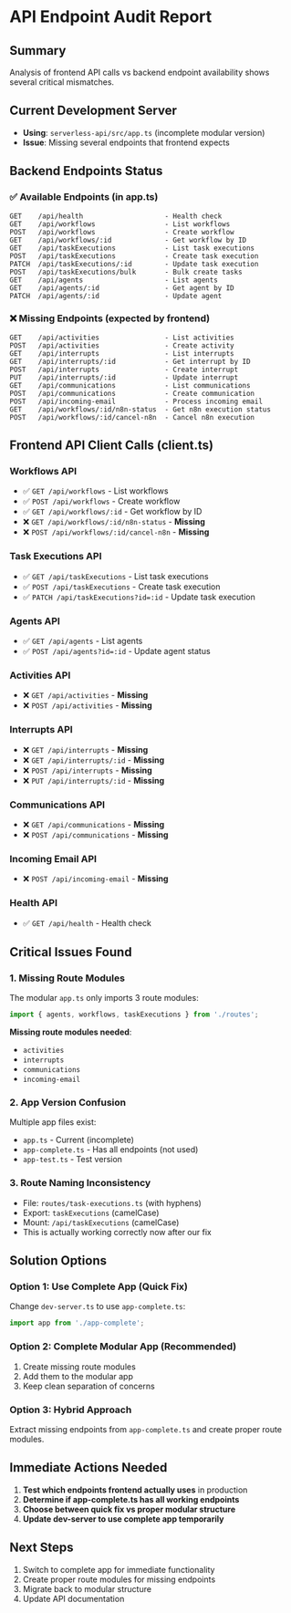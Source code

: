 # API Endpoint Audit Report

## Summary
Analysis of frontend API calls vs backend endpoint availability shows several critical mismatches.

## Current Development Server
- **Using**: `serverless-api/src/app.ts` (incomplete modular version)  
- **Issue**: Missing several endpoints that frontend expects

## Backend Endpoints Status

### ✅ Available Endpoints (in app.ts)
```
GET    /api/health                    - Health check
GET    /api/workflows                 - List workflows  
POST   /api/workflows                 - Create workflow
GET    /api/workflows/:id             - Get workflow by ID
GET    /api/taskExecutions            - List task executions
POST   /api/taskExecutions            - Create task execution  
PATCH  /api/taskExecutions/:id        - Update task execution
POST   /api/taskExecutions/bulk       - Bulk create tasks
GET    /api/agents                    - List agents
GET    /api/agents/:id                - Get agent by ID  
PATCH  /api/agents/:id                - Update agent
```

### ❌ Missing Endpoints (expected by frontend)
```
GET    /api/activities                - List activities
POST   /api/activities                - Create activity
GET    /api/interrupts                - List interrupts  
GET    /api/interrupts/:id            - Get interrupt by ID
POST   /api/interrupts                - Create interrupt
PUT    /api/interrupts/:id            - Update interrupt
GET    /api/communications            - List communications
POST   /api/communications            - Create communication  
POST   /api/incoming-email            - Process incoming email
GET    /api/workflows/:id/n8n-status  - Get n8n execution status
POST   /api/workflows/:id/cancel-n8n  - Cancel n8n execution
```

## Frontend API Client Calls (client.ts)

### Workflows API
- ✅ `GET /api/workflows` - List workflows
- ✅ `POST /api/workflows` - Create workflow  
- ✅ `GET /api/workflows/:id` - Get workflow by ID
- ❌ `GET /api/workflows/:id/n8n-status` - **Missing**
- ❌ `POST /api/workflows/:id/cancel-n8n` - **Missing**

### Task Executions API  
- ✅ `GET /api/taskExecutions` - List task executions
- ✅ `POST /api/taskExecutions` - Create task execution
- ✅ `PATCH /api/taskExecutions?id=:id` - Update task execution

### Agents API
- ✅ `GET /api/agents` - List agents
- ✅ `POST /api/agents?id=:id` - Update agent status

### Activities API
- ❌ `GET /api/activities` - **Missing** 
- ❌ `POST /api/activities` - **Missing**

### Interrupts API  
- ❌ `GET /api/interrupts` - **Missing**
- ❌ `GET /api/interrupts/:id` - **Missing**
- ❌ `POST /api/interrupts` - **Missing**
- ❌ `PUT /api/interrupts/:id` - **Missing**

### Communications API
- ❌ `GET /api/communications` - **Missing**
- ❌ `POST /api/communications` - **Missing**

### Incoming Email API
- ❌ `POST /api/incoming-email` - **Missing**

### Health API
- ✅ `GET /api/health` - Health check

## Critical Issues Found

### 1. Missing Route Modules
The modular `app.ts` only imports 3 route modules:
```javascript
import { agents, workflows, taskExecutions } from './routes';
```

**Missing route modules needed**:
- `activities`
- `interrupts` 
- `communications`
- `incoming-email`

### 2. App Version Confusion
Multiple app files exist:
- `app.ts` - Current (incomplete)
- `app-complete.ts` - Has all endpoints (not used)
- `app-test.ts` - Test version

### 3. Route Naming Inconsistency
- File: `routes/task-executions.ts` (with hyphens)
- Export: `taskExecutions` (camelCase)
- Mount: `/api/taskExecutions` (camelCase)
- This is actually working correctly now after our fix

## Solution Options

### Option 1: Use Complete App (Quick Fix)
Change `dev-server.ts` to use `app-complete.ts`:
```javascript
import app from './app-complete';
```

### Option 2: Complete Modular App (Recommended)
1. Create missing route modules
2. Add them to the modular app  
3. Keep clean separation of concerns

### Option 3: Hybrid Approach
Extract missing endpoints from `app-complete.ts` and create proper route modules.

## Immediate Actions Needed

1. **Test which endpoints frontend actually uses** in production
2. **Determine if app-complete.ts has all working endpoints**
3. **Choose between quick fix vs proper modular structure**
4. **Update dev-server to use complete app temporarily**

## Next Steps

1. Switch to complete app for immediate functionality
2. Create proper route modules for missing endpoints
3. Migrate back to modular structure
4. Update API documentation